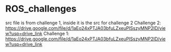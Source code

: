 # ROS_challenges
src file is from challenge 1, inside it is the src for challenge 2
Challenge 2: https://drive.google.com/file/d/1aEo24xPTJA03bfuLZxeuPlSszyMNP2ID/view?usp=drive_link 
Challenge 1: https://drive.google.com/file/d/1aEo24xPTJA03bfuLZxeuPlSszyMNP2ID/view?usp=drive_link 
